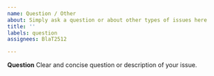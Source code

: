 ```yaml
---
name: Question / Other
about: Simply ask a question or about other types of issues here
title: ''
labels: question
assignees: BlaT2512

---
```


**Question**
Clear and concise question or description of your issue.
